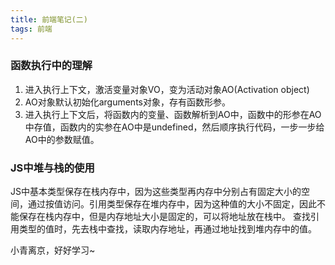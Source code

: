 ```yaml
---
title: 前端笔记(二)
tags: 前端
---
```


### 函数执行中的理解

1. 进入执行上下文，激活变量对象VO，变为活动对象AO(Activation object)
2. AO对象默认初始化arguments对象，存有函数形参。
3. 进入执行上下文后，将函数内的变量、函数解析到AO中，函数中的形参在AO中存值，函数内的实参在AO中是undefined，然后顺序执行代码，一步一步给AO中的参数赋值。

### JS中堆与栈的使用

JS中基本类型保存在栈内存中，因为这些类型再内存中分别占有固定大小的空间，通过按值访问。引用类型保存在堆内存中，因为这种值的大小不固定，因此不能保存在栈内存中，但是内存地址大小是固定的，可以将地址放在栈中。
查找引用类型的值时，先去栈中查找，读取内存地址，再通过地址找到堆内存中的值。



小青离京，好好学习~
